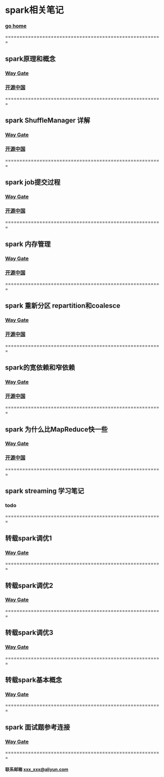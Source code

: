 # spark相关笔记     
### [go home](../README.md)     
=======================================================    
## spark原理和概念
### [Way Gate](/base.md)      
### [开源中国](https://my.oschina.net/u/2969788/blog/2396162)   
=======================================================   
## spark ShuffleManager 详解
### [Way Gate](/scd.md)      
### [开源中国](https://my.oschina.net/u/2969788/blog/4279683)   
=======================================================   
## spark job提交过程
### [Way Gate](/job.md)      
### [开源中国](https://my.oschina.net/u/2969788/blog/4282117)   
=======================================================   
## spark 内存管理
### [Way Gate](/memory.md)      
### [开源中国](https://my.oschina.net/u/2969788/blog/4289047)  
=======================================================    
## spark 重新分区 repartition和coalesce
### [Way Gate](/coalesce.md)      
### [开源中国](https://my.oschina.net/u/2969788/blog/2875636)    
=======================================================  
## spark的宽依赖和窄依赖
### [Way Gate](/rely.md)      
### [开源中国](https://my.oschina.net/u/2969788/blog/2870446)   
=======================================================   
## spark 为什么比MapReduce快一些
### [Way Gate](/vsMR.md)      
### [开源中国](https://my.oschina.net/u/2969788/blog/2966883)   
=======================================================  
## spark streaming 学习笔记
###  todo
=======================================================   
## 转载spark调优1
### [Way Gate](https://blog.csdn.net/qq_36142114/article/details/80489551)        
=======================================================   
## 转载spark调优2
### [Way Gate](https://tech.meituan.com/2016/05/12/spark-tuning-pro.html)       
=======================================================   
## 转载spark调优3
### [Way Gate](https://blog.csdn.net/lipviolet/article/details/88092563)    
=======================================================   
## 转载spark基本概念
### [Way Gate](https://blog.csdn.net/databatman/article/details/53023818#4shuffle-%E5%92%8C-stage)  
=======================================================   
## spark 面试题参考连接
### [Way Gate](https://zhuanlan.zhihu.com/p/76518708)       
=======================================================   

#### 联系邮箱 xxx_xxx@aliyun.com
